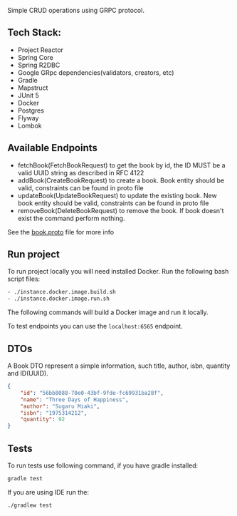Simple CRUD operations using GRPC protocol. 

## Tech Stack:

- Project Reactor
- Spring Core
- Spring R2DBC
- Google GRpc dependencies(validators, creators, etc)
- Gradle
- Mapstruct
- JUnit 5
- Docker
- Postgres
- Flyway
- Lombok

## Available Endpoints
- fetchBook(FetchBookRequest) to get the book by id, the ID MUST be a valid UUID string as described in RFC 4122
- addBook(CreateBookRequest) to create a book. Book entity should be valid, constraints can be found in proto file
- updateBook(UpdateBookRequest) to update the existing book. New book entity should be valid, constraints can be found in proto file
- removeBook(DeleteBookRequest) to remove the book. If book doesn't exist the command perform nothing.

See the [book.proto](src/main/proto/book.proto) file for more info

## Run project

To run project locally you will need installed Docker.
Run the following bash script files:

```bash
- ./instance.docker.image.build.sh 
- ./instance.docker.image.run.sh
```

The following commands will build a Docker image and run it locally. 

To test endpoints you can use the ``localhost:6565`` endpoint.


## DTOs
A Book DTO represent a simple information, such title, author, isbn, quantity and ID(UUID).

```json
{
    "id": "56bb8088-70e0-43bf-9fde-fc69931ba28f",
    "name": "Three Days of Happiness",
    "author": "Sugaru Miaki",
    "isbn": "1975314212",
    "quantity": 92
}
```

## Tests

To run tests use following command, if you have gradle installed:
```bash
gradle test 
```

If you are using IDE run the:
```bash
./gradlew test
```